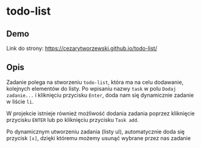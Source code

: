 # todo-list

## Demo

Link do strony: https://cezarytworzewski.github.io/todo-list/

## Opis

Zadanie polega na stworzeniu ```todo-list```, która ma na celu dodawanie,
kolejnych elementów do listy. 
Po wpisaniu nazwy `task` w polu `Dodaj zadanie...` i kliknięciu przycisku 
`Enter`, doda nam się dynamicznie zadanie w liście `li`.

W projekcie istnieje również możliwość dodania zadania poprzez kliknięcie 
przycisku `ENTER` lub po kliknięciu przycisku `Task add`.

Po dynamicznym utworzeniu zadania (listy ul), automatycznie doda się przycisk 
`[x]`, dzięki któremu możemy usunąć wybrane przez nas zadanie
